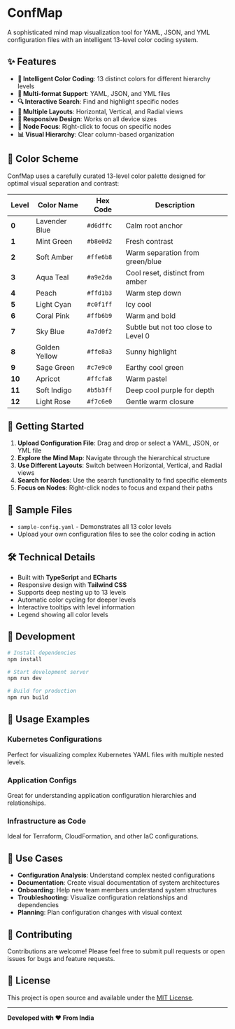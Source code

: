 # ConfMap

A sophisticated mind map visualization tool for YAML, JSON, and YML configuration files with an intelligent 13-level color coding system.

## ✨ Features

- **🎨 Intelligent Color Coding**: 13 distinct colors for different hierarchy levels
- **📁 Multi-format Support**: YAML, JSON, and YML files
- **🔍 Interactive Search**: Find and highlight specific nodes
- **🎯 Multiple Layouts**: Horizontal, Vertical, and Radial views
- **📱 Responsive Design**: Works on all device sizes
- **🎯 Node Focus**: Right-click to focus on specific nodes
- **📊 Visual Hierarchy**: Clear column-based organization

## 🎨 Color Scheme

ConfMap uses a carefully curated 13-level color palette designed for optimal visual separation and contrast:

| Level | Color Name | Hex Code | Description |
|-------|------------|----------|-------------|
| **0** | Lavender Blue | `#d6dffc` | Calm root anchor |
| **1** | Mint Green | `#b8e0d2` | Fresh contrast |
| **2** | Soft Amber | `#ffe6b8` | Warm separation from green/blue |
| **3** | Aqua Teal | `#a9e2da` | Cool reset, distinct from amber |
| **4** | Peach | `#ffd1b3` | Warm step down |
| **5** | Light Cyan | `#c0f1ff` | Icy cool |
| **6** | Coral Pink | `#ffb6b9` | Warm and bold |
| **7** | Sky Blue | `#a7d0f2` | Subtle but not too close to Level 0 |
| **8** | Golden Yellow | `#ffe8a3` | Sunny highlight |
| **9** | Sage Green | `#c7e9c0` | Earthy cool green |
| **10** | Apricot | `#ffcfa8` | Warm pastel |
| **11** | Soft Indigo | `#b5b3ff` | Deep cool purple for depth |
| **12** | Light Rose | `#f7c6e0` | Gentle warm closure |

## 🚀 Getting Started

1. **Upload Configuration File**: Drag and drop or select a YAML, JSON, or YML file
2. **Explore the Mind Map**: Navigate through the hierarchical structure
3. **Use Different Layouts**: Switch between Horizontal, Vertical, and Radial views
4. **Search for Nodes**: Use the search functionality to find specific elements
5. **Focus on Nodes**: Right-click nodes to focus and expand their paths

## 📁 Sample Files

- `sample-config.yaml` - Demonstrates all 13 color levels
- Upload your own configuration files to see the color coding in action

## 🛠️ Technical Details

- Built with **TypeScript** and **ECharts**
- Responsive design with **Tailwind CSS**
- Supports deep nesting up to 13 levels
- Automatic color cycling for deeper levels
- Interactive tooltips with level information
- Legend showing all color levels

## 🔧 Development

```bash
# Install dependencies
npm install

# Start development server
npm run dev

# Build for production
npm run build
```

## 📱 Usage Examples

### Kubernetes Configurations
Perfect for visualizing complex Kubernetes YAML files with multiple nested levels.

### Application Configs
Great for understanding application configuration hierarchies and relationships.

### Infrastructure as Code
Ideal for Terraform, CloudFormation, and other IaC configurations.

## 🎯 Use Cases

- **Configuration Analysis**: Understand complex nested configurations
- **Documentation**: Create visual documentation of system architectures
- **Onboarding**: Help new team members understand system structures
- **Troubleshooting**: Visualize configuration relationships and dependencies
- **Planning**: Plan configuration changes with visual context

## 🤝 Contributing

Contributions are welcome! Please feel free to submit pull requests or open issues for bugs and feature requests.

## 📄 License

This project is open source and available under the [MIT License](LICENSE).

---

**Developed with ❤️ From India**
